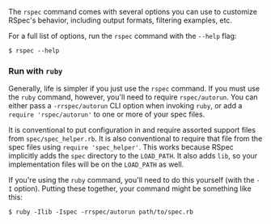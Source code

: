 The `rspec` command comes with several options you can use to customize RSpec's
behavior, including output formats, filtering examples, etc.

For a full list of options, run the `rspec` command with the `--help` flag:

    $ rspec --help

### Run with `ruby`

Generally, life is simpler if you just use the `rspec` command. If you must use
the `ruby` command, however, you'll need to require `rspec/autorun`. You can
either pass a `-rrspec/autorun` CLI option when invoking `ruby`, or add a
`require 'rspec/autorun'` to one or more of your spec files.

It is conventional to put configuration in and require assorted support files
from `spec/spec_helper.rb`. It is also conventional to require that file from
the spec files using `require 'spec_helper'`. This works because RSpec
implicitly adds the `spec` directory to the `LOAD_PATH`. It also adds `lib`, so
your implementation files will be on the `LOAD_PATH` as well.

If you're using the `ruby` command, you'll need to do this yourself (with the
`-I` option). Putting these together, your command might be something like this:

    $ ruby -Ilib -Ispec -rrspec/autorun path/to/spec.rb
